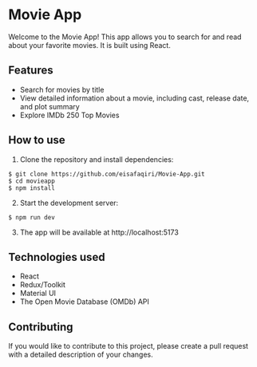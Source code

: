 # Movie App
Welcome to the Movie App! This app allows you to search for and read about your favorite movies. It is built using React.
## Features
* Search for movies by title
* View detailed information about a movie, including cast, release date, and plot summary
* Explore IMDb 250 Top Movies
## How to use
1. Clone the repository and install dependencies:
```
$ git clone https://github.com/eisafaqiri/Movie-App.git
$ cd movieapp
$ npm install
```
2. Start the development server:
```
$ npm run dev
```
3. The app will be available at http://localhost:5173
## Technologies used
* React
* Redux/Toolkit
* Material UI
* The Open Movie Database (OMDb) API
## Contributing
If you would like to contribute to this project, please create a pull request with a detailed description of your changes.
